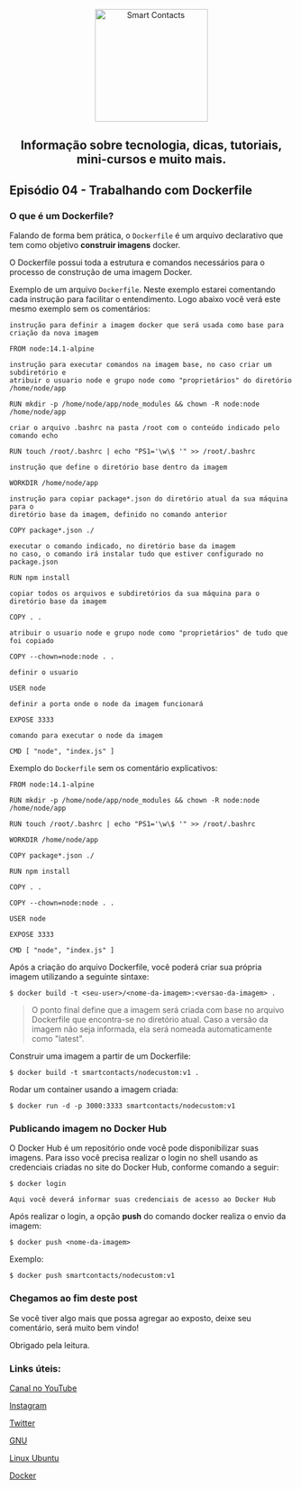 <p align="center">
  <a href="https://smartcontacts.com.br/">
    <img alt="Smart Contacts" src="https://smartcontacts.com.br/assets/img/logo.png" width="200" />
  </a>
</p>
<h2 align="center">
Informação sobre tecnologia, dicas, tutoriais, mini-cursos e muito mais.
</h2>

## Episódio 04 - Trabalhando com Dockerfile

### O que é um Dockerfile?

Falando de forma bem prática, o ```Dockerfile``` é um arquivo declarativo que tem como objetivo **construir imagens** docker.

O Dockerfile possui toda a estrutura e comandos necessários para o processo de construção de uma imagem Docker.

Exemplo de um arquivo ```Dockerfile```. Neste exemplo estarei comentando cada instrução para facilitar o entendimento. Logo abaixo você verá este mesmo exemplo sem os comentários:

```
instrução para definir a imagem docker que será usada como base para criação da nova imagem

FROM node:14.1-alpine

instrução para executar comandos na imagem base, no caso criar um subdiretório e
atribuir o usuario node e grupo node como "proprietários" do diretório /home/node/app

RUN mkdir -p /home/node/app/node_modules && chown -R node:node /home/node/app

criar o arquivo .bashrc na pasta /root com o conteúdo indicado pelo comando echo

RUN touch /root/.bashrc | echo "PS1='\w\$ '" >> /root/.bashrc

instrução que define o diretório base dentro da imagem

WORKDIR /home/node/app

instrução para copiar package*.json do diretório atual da sua máquina para o 
diretório base da imagem, definido no comando anterior

COPY package*.json ./

executar o comando indicado, no diretório base da imagem
no caso, o comando irá instalar tudo que estiver configurado no package.json

RUN npm install

copiar todos os arquivos e subdiretórios da sua máquina para o diretório base da imagem

COPY . .

atribuir o usuario node e grupo node como "proprietários" de tudo que foi copiado

COPY --chown=node:node . .

definir o usuario

USER node

definir a porta onde o node da imagem funcionará

EXPOSE 3333

comando para executar o node da imagem

CMD [ "node", "index.js" ]
```

Exemplo do ```Dockerfile``` sem os comentário explicativos:

```
FROM node:14.1-alpine

RUN mkdir -p /home/node/app/node_modules && chown -R node:node /home/node/app

RUN touch /root/.bashrc | echo "PS1='\w\$ '" >> /root/.bashrc

WORKDIR /home/node/app

COPY package*.json ./

RUN npm install

COPY . .

COPY --chown=node:node . .

USER node

EXPOSE 3333

CMD [ "node", "index.js" ]
```

Após a criação do arquivo Dockerfile, você poderá criar sua própria imagem utilizando a seguinte sintaxe:

```
$ docker build -t <seu-user>/<nome-da-imagem>:<versao-da-imagem> .
```

> O ponto final define que a imagem será criada com base no arquivo Dockerfile que encontra-se no diretório atual. Caso a versão da imagem não seja informada, ela será nomeada automaticamente como "latest".

Construir uma imagem a partir de um Dockerfile:

```
$ docker build -t smartcontacts/nodecustom:v1 .
```

Rodar um container usando a imagem criada:

```
$ docker run -d -p 3000:3333 smartcontacts/nodecustom:v1
```

### Publicando imagem no Docker Hub

O Docker Hub é um repositório onde você pode disponibilizar suas imagens. Para isso você precisa realizar o login no shell usando as credenciais criadas no site do Docker Hub, conforme comando a seguir:

```
$ docker login

Aqui você deverá informar suas credenciais de acesso ao Docker Hub
```

Após realizar o login, a opção **push** do comando docker realiza o envio da imagem:

```
$ docker push <nome-da-imagem>
```

Exemplo:

```
$ docker push smartcontacts/nodecustom:v1
```

### Chegamos ao fim deste post

Se você tiver algo mais que possa agregar ao exposto, deixe seu comentário, será muito bem vindo!

Obrigado pela leitura.


### Links úteis:

[Canal no YouTube](https://www.youtube.com/channel/UCC6ue986efLUHRuqGiIfuwQ/featured?view_as=public)

[Instagram](https://www.instagram.com/smartcontacts/)

[Twitter](https://twitter.com/@ContactsSmart)

[GNU](http://www.gnu.org)

[Linux Ubuntu](https://ubuntu.com/)

[Docker](https://docs.docker.com/)
